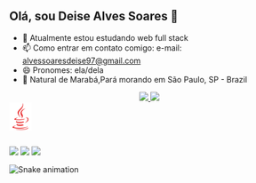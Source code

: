 ## Olá, sou Deise Alves Soares  👋

- 🌱 Atualmente estou estudando web full stack
- 📫 Como entrar em contato comigo: e-mail: alvessoaresdeise97@gmail.com
- 😄 Pronomes: ela/dela
- 👩 Natural de Marabá,Pará morando em São Paulo, SP - Brazil

<div align="center">
  <a href="https://github.com/deisealves">
  <img height="180em" src="https://github-readme-stats.vercel.app/api?username=deisealves&show_icons=true&theme=dracula&include_all_commits=true&count_private=true"/>
  <img height="180em" src="https://github-readme-stats.vercel.app/api/top-langs/?username=deisealves&layout=compact&langs_count=7&theme=dracula"/>
</div>
  
  <img align="center" alt="Deise-Java" height="50" width="40" src="https://raw.githubusercontent.com/devicons/devicon/master/icons/java/java-plain.svg">
  
  ##
  
  <div>
    
  <a href="https://www.linkedin.com/in/deise-alves-soares-928b801a0/" target="_blank"><img src="https://img.shields.io/badge/-LinkedIn-%230077B5?style=for-the-badge&logo=linkedin&logoColor=white" target="_blank"></a> 
   <a href = "alvessoaresdeyse@gmail.com"><img src="https://img.shields.io/badge/-Gmail-%23333?style=for-the-badge&logo=gmail&logoColor=white" target="_blank"></a>
    <a href="https://www.instagram.com/deyse_soaares/" target="_blank"><img src="https://img.shields.io/badge/Instagram-E4405F?style=for-the-badge&logo=instagram&logoColor=white" target="_blank"></a>
    
  ![Snake animation](https://github.com/deisealves/deisealves/blob/output/github-contribution-grid-snake.svg)
    </div>
  
  
 
